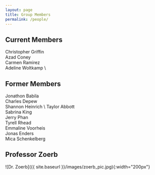 ```yaml
---
layout: page
title: Group Members
permalink: /people/
---
```


## Current Members

Christopher Griffin \
Azad Coney \
Carmen Ramirez \
Adeline Woltkamp \

## Former Members
Jonathon Babila \
Charles Depew \
Shannon Heinrich \ 
Taylor Abbott \
Sabrina King \
Jerry Phan \
Tyrell Rhead \
Emmaline Voorheis \
Jonas Enders \
Mica Schenkelberg


## Professor Zoerb

![Dr. Zoerb]({{ site.baseurl }}/images/zoerb_pic.jpg){:width="200px"}
